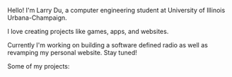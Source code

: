 Hello! I'm Larry Du, a computer engineering student at University of Illinois Urbana-Champaign.

I love creating projects like games, apps, and websites.

Currently I'm working on building a software defined radio as well as revamping my personal website. Stay tuned!

Some of my projects:




<!---
ldu0893/ldu0893 is a ✨ special ✨ repository because its `README.md` (this file) appears on your GitHub profile.
You can click the Preview link to take a look at your changes.
--->
